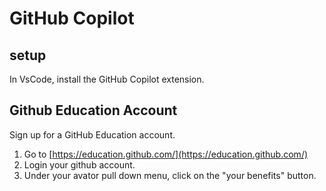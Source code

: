 
# GitHub Copilot    

## setup

In VsCode, install the GitHub Copilot extension.

## Github Education Account

Sign up for a GitHub Education account.

  1. Go to [https://education.github.com/](https://education.github.com/)
  2. Login your github account.
  3. Under your avator pull down menu, click on the "your benefits" button.

